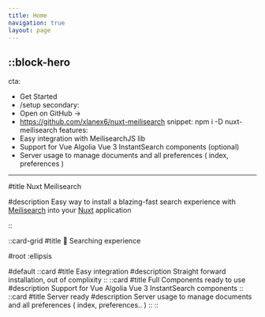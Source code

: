 ```yaml
---
title: Home
navigation: true
layout: page
---
```


::block-hero
---
cta:
  - Get Started
  - /setup
secondary:
  - Open on GitHub →
  - https://github.com/xlanex6/nuxt-meilisearch
snippet: npm i -D nuxt-meilisearch
features: 
  - Easy integration with MeilisearchJS lib
  - Support for Vue Algolia Vue 3 InstantSearch components (optional)
  - Server usage to manage documents and all preferences ( index, preferences )
---

#title
Nuxt Meilisearch

#description
Easy way to install a blazing-fast search experience with [Meilisearch](https://www.meilisearch.com) into your [Nuxt](https://v3.nuxtjs.org) application

::

::card-grid
#title
🔎  Searching experience

#root
:ellipsis

#default
  ::card
  #title
  Easy integration
  #description
  Straight forward installation, out of complixity
  ::
  ::card
  #title
  Full Components ready to use
  #description
  Support for Vue Algolia Vue 3 InstantSearch components
  ::
  ::card
  #title
  Server ready
  #description
  Server usage to manage documents and all preferences ( index, preferences.. )
  ::
::


